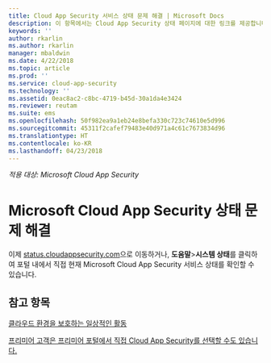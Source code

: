 ```yaml
---
title: Cloud App Security 서비스 상태 문제 해결 | Microsoft Docs
description: 이 항목에서는 Cloud App Security 상태 페이지에 대한 링크를 제공합니다.
keywords: ''
author: rkarlin
ms.author: rkarlin
manager: mbaldwin
ms.date: 4/22/2018
ms.topic: article
ms.prod: ''
ms.service: cloud-app-security
ms.technology: ''
ms.assetid: 0eac8ac2-c8bc-4719-b45d-30a1da4e3424
ms.reviewer: reutam
ms.suite: ems
ms.openlocfilehash: 50f982ea9a1eb24e8befa330c723c74610e5d996
ms.sourcegitcommit: 45311f2cafef79483e40d971a4c61c7673834d96
ms.translationtype: HT
ms.contentlocale: ko-KR
ms.lasthandoff: 04/23/2018
---
```

*적용 대상: Microsoft Cloud App Security*


# <a name="troubleshooting-microsoft--cloud-app-security-status"></a>Microsoft Cloud App Security 상태 문제 해결

이제 [status.cloudappsecurity.com](https://status.cloudappsecurity.com)으로 이동하거나, **도움말**>**시스템 상태**를 클릭하여 포털 내에서 직접 현재 Microsoft Cloud App Security 서비스 상태를 확인할 수 있습니다. 

## <a name="see-also"></a>참고 항목  
[클라우드 환경을 보호하는 일상적인 활동](daily-activities-to-protect-your-cloud-environment.md)   

[프리미어 고객은 프리미어 포털에서 직접 Cloud App Security를 선택할 수도 있습니다.](https://premier.microsoft.com/)  
  
  